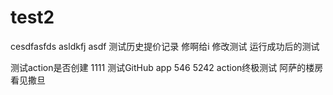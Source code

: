 # test2

cesdfasfds
asldkfj asdf
测试历史提价记录
修啊给i
修改测试
运行成功后的测试

测试action是否创建
1111
测试GitHub app
546
5242
action终极测试
阿萨的楼房看见撒旦
